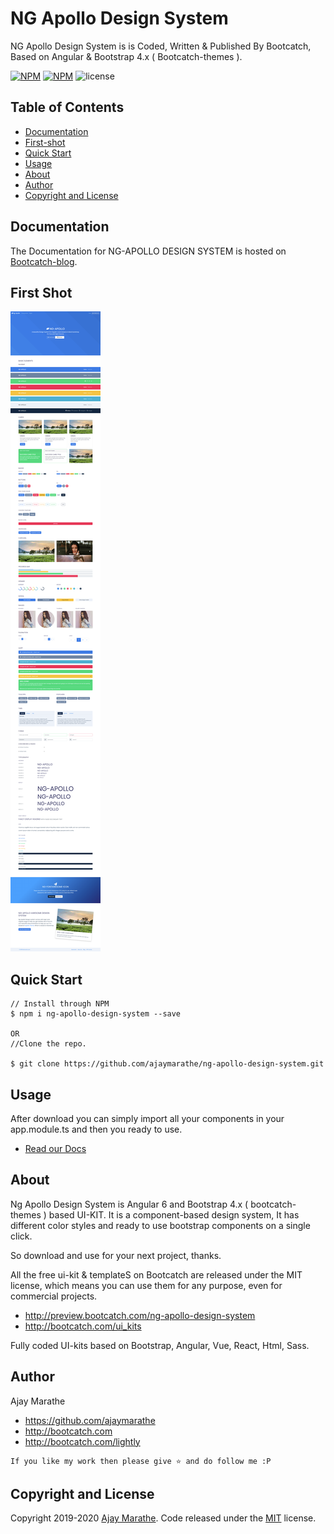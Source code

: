 # NG Apollo Design System
NG Apollo Design System is  is Coded, Written & Published By Bootcatch, Based on Angular & Bootstrap 4.x ( Bootcatch-themes ).

[![NPM](https://img.shields.io/npm/v/ng-apollo-design-system.svg)](https://www.npmjs.com/package/ng-apollo-design-system)  [![NPM](https://img.shields.io/npm/dt/ng-apollo-design-system.svg)](https://www.npmjs.com/package/ng-apollo-design-system) 
![license](https://img.shields.io/badge/license-MIT-blue.svg)

## Table of Contents

* [Documentation](#documentation)
* [First-shot](#first-shot)
* [Quick Start](#quick-start)
* [Usage](#usage)
* [About](#about)
* [Author](#author)
* [Copyright and License](#copyright-and-license)

## Documentation
The Documentation for NG-APOLLO DESIGN SYSTEM is hosted on [Bootcatch-blog](http://blog.bootcatch.com/post/angular-components-based-design-system-is-based-on-bootcatch-themes-and-angular).

## First Shot
[![card-blog](https://raw.githubusercontent.com/ajaymarathe/image-store/master/ng-uikit/ng-apollo.png)](http://preview.bootcatch.com/ng-apollo-design-system)

## Quick Start
```
// Install through NPM
$ npm i ng-apollo-design-system --save

OR
//Clone the repo.

$ git clone https://github.com/ajaymarathe/ng-apollo-design-system.git  
```

## Usage

After download you can simply import all your components in your app.module.ts and then you ready to use.
- [Read our Docs](http://blog.bootcatch.com/post/angular-components-based-design-system-is-based-on-bootcatch-themes-and-angular)

## About

Ng Apollo Design System is Angular 6 and Bootstrap 4.x ( bootcatch-themes ) based UI-KIT. It is a component-based design system, It has different color styles and ready to use bootstrap components on a single click.

So download and use for your next project, thanks.

All the free ui-kit & templateS on Bootcatch are released under the MIT license, which means you can use them for any purpose, even for commercial projects.

* http://preview.bootcatch.com/ng-apollo-design-system
* http://bootcatch.com/ui_kits

Fully coded UI-kits based on Bootstrap, Angular, Vue, React, Html, Sass.

## Author

Ajay Marathe

+ https://github.com/ajaymarathe
+ http://bootcatch.com
+ http://bootcatch.com/lightly
```
If you like my work then please give ⭐ and do follow me :P
```

## Copyright and License

Copyright 2019-2020 [Ajay Marathe](https://github.com/ajaymarathe). Code released under the [MIT](https://github.com/ajaymarathe/ng-apollo-design-system/blob/master/LICENSE) license.


